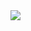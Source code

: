 <img src="https://capsule-render.vercel.app/api?type=waving&height=300&color=gradient&text=Natan%20Pereira&textBg=false&fontColor=32004A&fontAlign=50&desc=Programming%20Live%20Style&descSize=20&animation=twinkling" />



